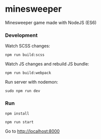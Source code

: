 # minesweeper
Minesweeper game made with NodeJS (ES6)

### Development

Watch SCSS changes:

`npm run build:scss`

Watch JS changes and rebuild JS bundle:

`npm run build:webpack`

Run server with nodemon:

`sudo npm run dev`

### Run

`npm install`

`npm run start`

Go to [http://localhost:8000](http://localhost:8000)
